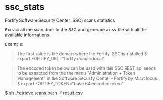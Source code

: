 # ssc_stats
Fortify Software Security Center (SSC) scans statistics

Extract all the scan done in the SSC and generate
a csv file with all the available informations

Example:
 > The first value is the domain where the Fortify' SSC is installed 
$ export FORTIFY_URL="fortify.domain.local" 
 
 > The encoded token below can be used with this SSC REST api needs to be extracted from the the menu "Administration + Token Management" in the Software Security Center - Fortify by Microfocus.
$ export FORTIFY_TOKEN="base 64 encoded token" 
 
$ sh ./retrieve.scans.bash -f result.csv
